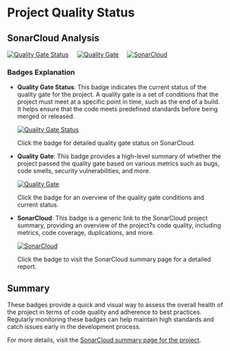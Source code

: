 # Project Quality Status

## SonarCloud Analysis

[![Quality Gate Status](https://sonarcloud.io/api/project_badges/measure?project=MaksimAslanyan_love-app&metric=alert_status)](https://sonarcloud.io/summary/new_code?id=MaksimAslanyan_love-app) &nbsp;&nbsp;&nbsp; [![Quality Gate](https://sonarcloud.io/api/project_badges/quality_gate?project=MaksimAslanyan_love-app)](https://sonarcloud.io/summary/new_code?id=MaksimAslanyan_love-app) &nbsp;&nbsp;&nbsp; [![SonarCloud](https://sonarcloud.io/images/project_badges/sonarcloud-white.svg)](https://sonarcloud.io/summary/new_code?id=MaksimAslanyan_love-app)


### Badges Explanation

- **Quality Gate Status**: This badge indicates the current status of the quality gate for the project. A quality gate is a set of conditions that the project must meet at a specific point in time, such as the end of a build. It helps ensure that the code meets predefined standards before being merged or released.

  [![Quality Gate Status](https://sonarcloud.io/api/project_badges/measure?project=MaksimAslanyan_love-app&metric=alert_status)](https://sonarcloud.io/summary/new_code?id=MaksimAslanyan_love-app)

  Click the badge for detailed quality gate status on SonarCloud.

- **Quality Gate**: This badge provides a high-level summary of whether the project passed the quality gate based on various metrics such as bugs, code smells, security vulnerabilities, and more.

  [![Quality Gate](https://sonarcloud.io/api/project_badges/quality_gate?project=MaksimAslanyan_love-app)](https://sonarcloud.io/summary/new_code?id=MaksimAslanyan_love-app)

  Click the badge for an overview of the quality gate conditions and current status.

- **SonarCloud**: This badge is a generic link to the SonarCloud project summary, providing an overview of the project?s code quality, including metrics, code coverage, duplications, and more.

  [![SonarCloud](https://sonarcloud.io/images/project_badges/sonarcloud-white.svg)](https://sonarcloud.io/summary/new_code?id=MaksimAslanyan_love-app)

  Click the badge to visit the SonarCloud summary page for a detailed report.

## Summary

These badges provide a quick and visual way to assess the overall health of the project in terms of code quality and adherence to best practices. Regularly monitoring these badges can help maintain high standards and catch issues early in the development process.

For more details, visit the [SonarCloud summary page for the project](https://sonarcloud.io/summary/new_code?id=MaksimAslanyan_love-app).

